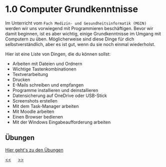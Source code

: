 # 1.0 Computer Grundkenntnisse

Im Unterricht vom `Fach Medizin- und Gesundheitsinformatik (MGIN)`
werden wir uns vorwiegend mit Programmieren beschäftigen.
Bevor wir damit beginnen, ist es aber wichtig, einige Grundkenntnisse im Umgang mit Computern zu üben.
Möglicherweise sind diese Dinge für dich selbstverständlich, aber es ist gut, wenn du sie noch einmal wiederholst.

Hier ist eine Liste von Dingen, die du können sollst:

- Arbeiten mit Dateien und Ordnern
- Wichtige Tastenkombinationen
- Textverarbeitung
- Drucken
- E-Mails schreiben und empfangen
- Programme installieren und deinstallieren
- Datensicherung auf OneDrive oder USB-Stick
- Screenshots erstellen
- Mit dem Task-Manager arbeiten
- Mit Moodle arbeiten
- Einen Browser bedienen
- Mit der Windows Eingabeaufforderung arbeiten

## Übungen
[Hier geht's zu den Übungen](../uebungen/UE_1.0_ComputerGrundkenntnisse.md) 


[<<](0.0_UeberDiesesSkriptum.md) &emsp; [>>](2.0_ProgrammierenMitPython.md)